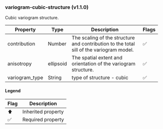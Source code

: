 ### variogram-cubic-structure (v1.1.0)
Cubic variogram structure.

| Property | Type | Description | Flags |
|---|---|---|---|
| contribution | Number | The scaling of the structure and contribution to the total sill of the variogram model. | ✅ |
| anisotropy | ellipsoid | The spatial extent and orientation of the variogram structure. | ✅ |
| variogram_type | String | type of structure - cubic | ✅ |


#### Legend

| Flag | Description |
| --- | --- |
| ⬆️ | Inherited property |
| ✅ | Required property |

